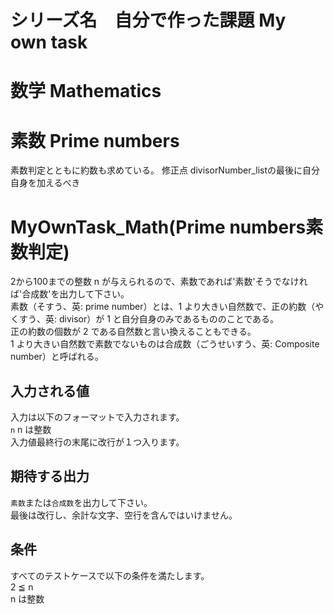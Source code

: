 # シリーズ名　自分で作った課題 My own task
# 数学 Mathematics
# 素数 Prime numbers

素数判定とともに約数も求めている。
修正点
divisorNumber_listの最後に自分自身を加えるべき

# MyOwnTask_Math(Prime numbers素数判定)
  2から100までの整数 n が与えられるので、素数であれば'素数'そうでなければ'合成数'を出力して下さい。  
  素数（そすう、英: prime number）とは、1 より大きい自然数で、正の約数（やくすう、英: divisor）が 1 と自分自身のみであるもののことである。  
  正の約数の個数が 2 である自然数と言い換えることもできる。  
  1 より大きい自然数で素数でないものは合成数（ごうせいすう、英: Composite number）と呼ばれる。  

## 入力される値
入力は以下のフォーマットで入力されます。  
`n`
n は整数  
入力値最終行の末尾に改行が１つ入ります。  

## 期待する出力
`素数`または`合成数`を出力して下さい。  
最後は改行し、余計な文字、空行を含んではいけません。   

## 条件
すべてのテストケースで以下の条件を満たします。  
2 ≦ n   
n は整数
